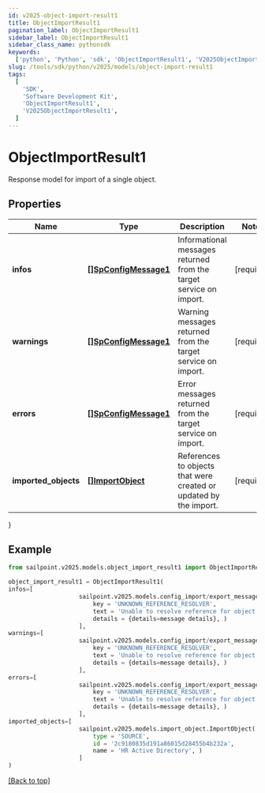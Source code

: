 ```yaml
---
id: v2025-object-import-result1
title: ObjectImportResult1
pagination_label: ObjectImportResult1
sidebar_label: ObjectImportResult1
sidebar_class_name: pythonsdk
keywords:
  ['python', 'Python', 'sdk', 'ObjectImportResult1', 'V2025ObjectImportResult1']
slug: /tools/sdk/python/v2025/models/object-import-result1
tags:
  [
    'SDK',
    'Software Development Kit',
    'ObjectImportResult1',
    'V2025ObjectImportResult1',
  ]
---
```


# ObjectImportResult1

Response model for import of a single object.

## Properties

| Name | Type | Description | Notes |
| --- | --- | --- | --- |
| **infos** | [**[]SpConfigMessage1**](sp-config-message1) | Informational messages returned from the target service on import. | [required] |
| **warnings** | [**[]SpConfigMessage1**](sp-config-message1) | Warning messages returned from the target service on import. | [required] |
| **errors** | [**[]SpConfigMessage1**](sp-config-message1) | Error messages returned from the target service on import. | [required] |
| **imported_objects** | [**[]ImportObject**](import-object) | References to objects that were created or updated by the import. | [required] |

}

## Example

```python
from sailpoint.v2025.models.object_import_result1 import ObjectImportResult1

object_import_result1 = ObjectImportResult1(
infos=[
                    sailpoint.v2025.models.config_import/export_message.Config Import/Export Message(
                        key = 'UNKNOWN_REFERENCE_RESOLVER',
                        text = 'Unable to resolve reference for object [type: IDENTITY, id: 2c91808c746e9c9601747d6507332ecz, name: random identity]',
                        details = {details=message details}, )
                    ],
warnings=[
                    sailpoint.v2025.models.config_import/export_message.Config Import/Export Message(
                        key = 'UNKNOWN_REFERENCE_RESOLVER',
                        text = 'Unable to resolve reference for object [type: IDENTITY, id: 2c91808c746e9c9601747d6507332ecz, name: random identity]',
                        details = {details=message details}, )
                    ],
errors=[
                    sailpoint.v2025.models.config_import/export_message.Config Import/Export Message(
                        key = 'UNKNOWN_REFERENCE_RESOLVER',
                        text = 'Unable to resolve reference for object [type: IDENTITY, id: 2c91808c746e9c9601747d6507332ecz, name: random identity]',
                        details = {details=message details}, )
                    ],
imported_objects=[
                    sailpoint.v2025.models.import_object.ImportObject(
                        type = 'SOURCE',
                        id = '2c9180835d191a86015d28455b4b232a',
                        name = 'HR Active Directory', )
                    ]
)

```

[[Back to top]](#)
